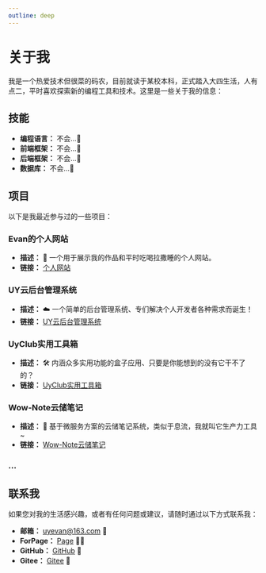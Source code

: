 ```yaml
---
outline: deep
---
```


# 关于我

我是一个热爱技术但很菜的码农，目前就读于某校本科，正式踏入大四生活，人有点二，平时喜欢探索新的编程工具和技术。这里是一些关于我的信息：

## 技能

- **编程语言：** 不会...🫨
- **前端框架：** 不会...🫨
- **后端框架：** 不会...🫨
- **数据库：** 不会...🫨

## 项目

以下是我最近参与过的一些项目：

### Evan的个人网站

- **描述：** 🤟 一个用于展示我的作品和平时吃喝拉撒睡的个人网站。
- **链接：** [个人网站](https://jfkj.xyz)

### UY云后台管理系统

- **描述：** ☁️ 一个简单的后台管理系统、专们解决个人开发者各种需求而诞生！
- **链接：** [UY云后台管理系统](https://uyclouds.com)

### UyClub实用工具箱

- **描述：** 🛠️ 内涵众多实用功能的盒子应用、只要是你能想到的没有它干不了的？
- **链接：** [UyClub实用工具箱](https://www.pgyer.com/uyclub)

### Wow-Note云储笔记

- **描述：** 📔 基于微服务方案的云储笔记系统，类似于息流，我就叫它生产力工具~
- **链接：** [Wow-Note云储笔记](https://note.jfkj.xyz)

### ...

## 联系我

如果您对我的生活感兴趣，或者有任何问题或建议，请随时通过以下方式联系我：

- **邮箱：** uyevan@163.com 💌
- **ForPage：** [Page](https://jfkj.xyz) 🧑‍💻
- **GitHub：** [GitHub](https://github.com/uyevan) 🦾
- **Gitee：** [Gitee](https://gitee.com/uyevan) 🍃
